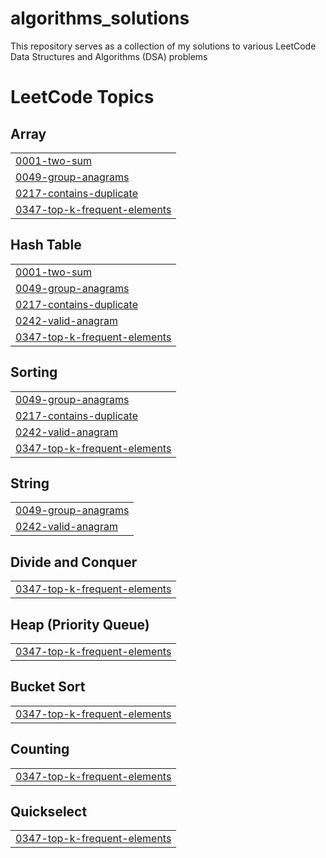 # algorithms_solutions
This repository serves as a collection of my solutions to various LeetCode Data Structures and Algorithms (DSA) problems

<!---LeetCode Topics Start-->
# LeetCode Topics
## Array
|  |
| ------- |
| [0001-two-sum](https://github.com/Marc1an4/algorithms_solutions/tree/master/0001-two-sum) |
| [0049-group-anagrams](https://github.com/Marc1an4/algorithms_solutions/tree/master/0049-group-anagrams) |
| [0217-contains-duplicate](https://github.com/Marc1an4/algorithms_solutions/tree/master/0217-contains-duplicate) |
| [0347-top-k-frequent-elements](https://github.com/Marc1an4/algorithms_solutions/tree/master/0347-top-k-frequent-elements) |
## Hash Table
|  |
| ------- |
| [0001-two-sum](https://github.com/Marc1an4/algorithms_solutions/tree/master/0001-two-sum) |
| [0049-group-anagrams](https://github.com/Marc1an4/algorithms_solutions/tree/master/0049-group-anagrams) |
| [0217-contains-duplicate](https://github.com/Marc1an4/algorithms_solutions/tree/master/0217-contains-duplicate) |
| [0242-valid-anagram](https://github.com/Marc1an4/algorithms_solutions/tree/master/0242-valid-anagram) |
| [0347-top-k-frequent-elements](https://github.com/Marc1an4/algorithms_solutions/tree/master/0347-top-k-frequent-elements) |
## Sorting
|  |
| ------- |
| [0049-group-anagrams](https://github.com/Marc1an4/algorithms_solutions/tree/master/0049-group-anagrams) |
| [0217-contains-duplicate](https://github.com/Marc1an4/algorithms_solutions/tree/master/0217-contains-duplicate) |
| [0242-valid-anagram](https://github.com/Marc1an4/algorithms_solutions/tree/master/0242-valid-anagram) |
| [0347-top-k-frequent-elements](https://github.com/Marc1an4/algorithms_solutions/tree/master/0347-top-k-frequent-elements) |
## String
|  |
| ------- |
| [0049-group-anagrams](https://github.com/Marc1an4/algorithms_solutions/tree/master/0049-group-anagrams) |
| [0242-valid-anagram](https://github.com/Marc1an4/algorithms_solutions/tree/master/0242-valid-anagram) |
## Divide and Conquer
|  |
| ------- |
| [0347-top-k-frequent-elements](https://github.com/Marc1an4/algorithms_solutions/tree/master/0347-top-k-frequent-elements) |
## Heap (Priority Queue)
|  |
| ------- |
| [0347-top-k-frequent-elements](https://github.com/Marc1an4/algorithms_solutions/tree/master/0347-top-k-frequent-elements) |
## Bucket Sort
|  |
| ------- |
| [0347-top-k-frequent-elements](https://github.com/Marc1an4/algorithms_solutions/tree/master/0347-top-k-frequent-elements) |
## Counting
|  |
| ------- |
| [0347-top-k-frequent-elements](https://github.com/Marc1an4/algorithms_solutions/tree/master/0347-top-k-frequent-elements) |
## Quickselect
|  |
| ------- |
| [0347-top-k-frequent-elements](https://github.com/Marc1an4/algorithms_solutions/tree/master/0347-top-k-frequent-elements) |
<!---LeetCode Topics End-->

